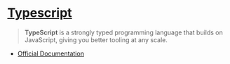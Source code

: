 # [Typescript](https://www.typescriptlang.org/)
> **TypeScript** is a strongly typed programming language that builds on JavaScript, giving you better tooling at any scale.

- [Official Documentation](https://www.typescriptlang.org/docs/)

